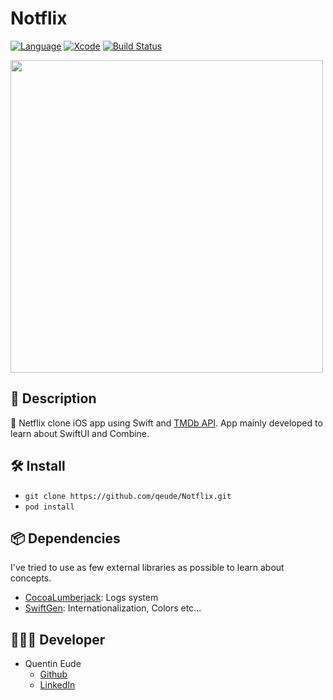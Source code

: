 # Notflix
[![Language](https://img.shields.io/badge/Swift-5.1-brightgreen.svg)](http://swift.org)
[![Xcode](https://img.shields.io/badge/Xcode-11.3.1-brightgreen.svg)](https://developer.apple.com/download/more/)
[![Build Status](https://app.bitrise.io/app/1734c659d04cb40d/status.svg?token=1f6EP2xH-PClzMpxi8cOfQ&branch=develop)](https://app.bitrise.io/app/1734c659d04cb40d)

<img src="demo.gif" height="500">


## 📖 Description
📱 Netflix clone iOS app using Swift and [TMDb API](https://developers.themoviedb.org/3). App mainly developed to learn about SwiftUI and Combine.

## 🛠 Install
* `git clone https://github.com/qeude/Notflix.git`
* `pod install`

## 📦 Dependencies
I've tried to use as few external libraries as possible to learn about concepts.
* [CocoaLumberjack](https://cocoapods.org/pods/CocoaLumberjack): Logs system
* [SwiftGen](https://cocoapods.org/pods/SwiftGen): Internationalization, Colors etc...

## 👨🏻‍💻 Developer
* Quentin Eude
    * [Github](https://github.com/qeude)
    * [LinkedIn](https://www.linkedin.com/in/quentineude/)